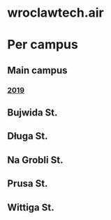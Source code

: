 # wroclawtech.air
# Per campus
## Main campus
### [2019](https://pwr-inf.github.io/wroclawtech.air/plots/maincampus_2019_1D.html)

        
## Bujwida St.
## Długa St.
## Na Grobli St.
## Prusa St.
## Wittiga St.

